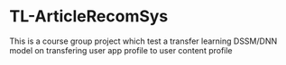 # TL-ArticleRecomSys

This is a course group project which test a transfer learning DSSM/DNN model on transfering user app profile to user content profile
